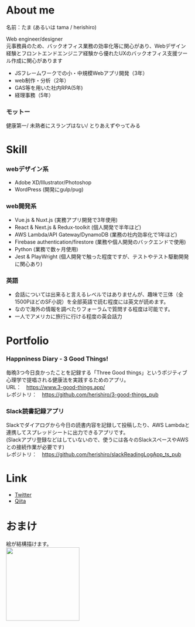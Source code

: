 # About me

名前：たま (あるいは tama / herishiro)

Web engineer/designer<br/>
元事務員のため、バックオフィス業務の効率化等に関心があり、Webデザイン経験とフロントエンドエンジニア経験から優れたUXのバックオフィス支援ツール作成に関心があります<br/>

- JSフレームワークでの小・中規模Webアプリ開発（3年）
- web制作・分析（2年）
- GAS等を用いた社内RPA(5年)
- 経理事務（5年）

### モットー
健康第一/ 未熟者にスランプはない/ とりあえずやってみる

# Skill

### webデザイン系
- Adobe XD/Illustrator/Photoshop
- WordPress (開発にgulp/pug)

### web開発系
- Vue.js & Nuxt.js (実務アプリ開発で3年使用)
- React & Next.js & Redux-toolkit (個人開発で半年ほど)
- AWS Lambda/API Gateway/DynamoDB (業務の社内効率化で1年ほど)
- Firebase authentication/firestore (業務や個人開発のバックエンドで使用)
- Python (業務で数ヶ月使用)
- Jest & PlayWright (個人開発で触った程度ですが、テストやテスト駆動開発に関心あり)

### 英語
- 会話については出来ると言えるレベルではありませんが、趣味で三体（全1500PほどのSF小説）を全部英語で読む程度には英文が読めます。
- なので海外の情報を調べたりフォーラムで質問する程度は可能です。
- 一人でアメリカに旅行に行ける程度の英会話力

# Portfolio

### Happniness Diary - 3 Good Things!
毎晩3つ今日良かったことを記録する「Three Good things」というポジティブ心理学で提唱される健康法を実践するためのアプリ。<br/>
URL：　https://www.3-good-things.app/<br/>
レポジトリ：　https://github.com/herishiro/3-good-things_pub

### Slack読書記録アプリ
Slackでダイアログから今日の読書内容を記録して投稿したり、AWS Lambdaと連携してスプレッドシートに出力できるアプリです。<br/>
(Slackアプリ登録などはしていないので、使うには各々のSlackスペースやAWSとの接続作業が必要です)<br/>
レポジトリ：　https://github.com/herishiro/slackReadingLogApp_ts_pub

# Link

- [Twitter](https://twitter.com/herishiro)
- [Qiita](https://qiita.com/herishiro)


# おまけ

絵が結構描けます。<br/>
<img src='https://github.com/herishiro/3-good-things_prod/assets/39423638/7b6041e0-b22f-4b2a-980e-41c3d15b389e' width='200'>

